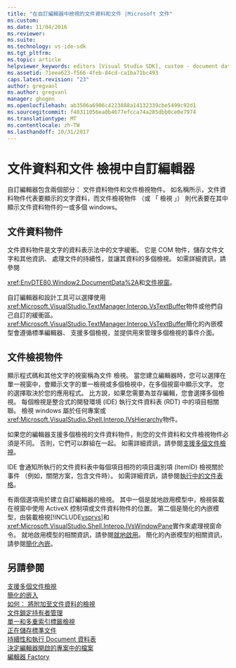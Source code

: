 ```yaml
---
title: "在自訂編輯器中檢視的文件資料和文件 |Microsoft 文件"
ms.custom: 
ms.date: 11/04/2016
ms.reviewer: 
ms.suite: 
ms.technology: vs-ide-sdk
ms.tgt_pltfrm: 
ms.topic: article
helpviewer_keywords: editors [Visual Studio SDK], custom - document data and document view
ms.assetid: 71eea623-f566-4feb-84cd-ca1ba71bc493
caps.latest.revision: "23"
author: gregvanl
ms.author: gregvanl
manager: ghogen
ms.openlocfilehash: ab3506a6906c4223888a14132339cbe5499c92d1
ms.sourcegitcommit: f40311056ea0b4677efcca74a285dbb0ce0e7974
ms.translationtype: MT
ms.contentlocale: zh-TW
ms.lasthandoff: 10/31/2017
---
```

# <a name="document-data-and-document-view-in-custom-editors"></a>文件資料和文件 檢視中自訂編輯器
自訂編輯器包含兩個部分： 文件資料物件和文件檢視物件。 如名稱所示，文件資料物件代表要顯示的文字資料，而文件檢視物件 （或 「 檢視 」） 則代表要在其中顯示文件資料物件的一或多個 windows。  
  
## <a name="document-data-object"></a>文件資料物件  
 文件資料物件是文字的資料表示法中的文字緩衝。 它是 COM 物件，儲存文件文字和其他資訊、 處理文件的持續性，並讓其資料的多個檢視。 如需詳細資訊，請參閱  
  
 <xref:EnvDTE80.Window2.DocumentData%2A>和[文件視窗](../extensibility/internals/document-windows.md)。  
  
 自訂編輯器和設計工具可以選擇使用<xref:Microsoft.VisualStudio.TextManager.Interop.VsTextBuffer>物件或他們自己自訂的緩衝區。 <xref:Microsoft.VisualStudio.TextManager.Interop.VsTextBuffer>簡化的內嵌模型會遵循標準編輯器、 支援多個檢視，並提供用來管理多個檢視的事件介面。  
  
## <a name="document-view-object"></a>文件檢視物件  
 顯示程式碼和其他文字的視窗稱為文件 檢視。 當您建立編輯器時，您可以選擇在單一視窗中，會顯示文字的單一檢視或多個檢視中，在多個視窗中顯示文字。 您的選擇取決於您的應用程式。 比方說，如果您需要為並存編輯，您會選擇多個檢視。 每個檢視是整合式的開發環境 (IDE) 執行文件資料表 (RDT) 中的項目相關聯。 檢視 windows 屬於任何專案或<xref:Microsoft.VisualStudio.Shell.Interop.IVsHierarchy>物件。  
  
 如果您的編輯器支援多個檢視的文件資料物件，則您的文件資料和文件檢視物件必須是不同。 否則，它們可以群組在一起。 如需詳細資訊，請參閱[支援多個文件檢視](../extensibility/supporting-multiple-document-views.md)。  
  
 IDE 會通知所執行的文件資料表中每個項目相符的項目識別項 (ItemID) 檢視關於事件 （例如，關閉方案，包含文件時）。 如需詳細資訊，請參閱[執行中的文件表格](../extensibility/internals/running-document-table.md)。  
  
 有兩個選項用於建立自訂編輯器的檢視。 其中一個是就地啟用模型中，檢視裝載在視窗中使用 ActiveX 控制項或文件資料物件的位置。 第二個是簡化的內嵌模型，由裝載檢視[!INCLUDE[vsprvs](../code-quality/includes/vsprvs_md.md)]和<xref:Microsoft.VisualStudio.Shell.Interop.IVsWindowPane>實作來處理視窗命令。 就地啟用模型的相關資訊，請參閱[就地啟用](../extensibility/in-place-activation.md)。 簡化的內嵌模型的相關資訊，請參閱[簡化內嵌](../extensibility/simplified-embedding.md)。  
  
## <a name="see-also"></a>另請參閱  
 [支援多個文件檢視](../extensibility/supporting-multiple-document-views.md)   
 [簡化的嵌入](../extensibility/simplified-embedding.md)   
 [如何： 將附加至文件資料的檢視](../extensibility/how-to-attach-views-to-document-data.md)   
 [文件鎖定持有者管理](../extensibility/document-lock-holder-management.md)   
 [單一和多重索引標籤檢視](../extensibility/single-and-multi-tab-views.md)   
 [正在儲存標準文件](../extensibility/internals/saving-a-standard-document.md)   
 [持續性和執行 Document 資料表](../extensibility/internals/persistence-and-the-running-document-table.md)   
 [決定編輯器開啟的專案中的檔案](../extensibility/internals/determining-which-editor-opens-a-file-in-a-project.md)   
 [編輯器 Factory](../extensibility/editor-factories.md)